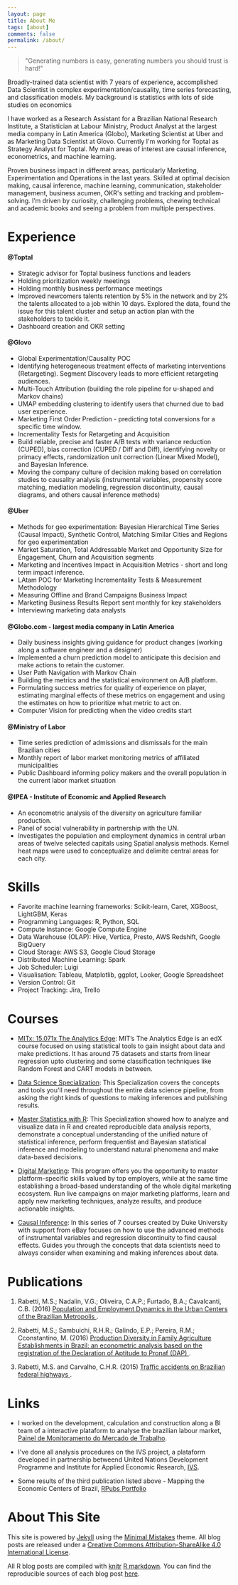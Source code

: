 ```yaml
---
layout: page
title: About Me
tags: [about]
comments: false
permalink: /about/
---
```


> "Generating numbers is easy, generating numbers you should trust is hard!" 

Broadly-trained data scientist with 7 years of experience, accomplished Data Scientist in complex experimentation/causality, time series forecasting, and classification models. My background is statistics with lots of side studies on economics

I have worked as a Research Assistant for a Brazilian National Research Institute, a Statistician at Labour Ministry, Product Analyst at the largest media company in Latin America (Globo), Marketing Scientist at Uber and as Marketing Data Scientist at Glovo. Currently I'm working for Toptal as Strategy Analyst for Toptal. My main areas of interest are causal inference, econometrics, and machine learning.

Proven business impact in different areas, particularly Marketing, Experimentation and Operations in the last years. Skilled at optimal decision making, causal inference, machine learning, communication, stakeholder management, business acumen, OKR's setting and tracking and problem-solving. I’m driven by curiosity, challenging problems, chewing technical and academic books and seeing a problem from multiple perspectives.

Experience
============

#### @Toptal

* Strategic advisor for Toptal business functions and leaders 
* Holding prioritization weekly meetings
* Holding monthly business performance meetings 
* Improved newcomers talents retention by 5% in the network and by 2% the talents allocated to a job within 10 days. Explored the data, found the issue for this talent cluster and setup an action plan with the stakeholders to tackle it. 
* Dashboard creation and OKR setting

#### @Glovo
* Global Experimentation/Causality POC
* Identifying heterogeneous treatment effects of marketing interventions (Retargeting). Segment Discovery leads to more efficient retargeting audiences.
* Multi-Touch Attribution (building the role pipeline for u-shaped and Markov chains)
* UMAP embedding clustering to identify users that churned due to bad user experience.
* Marketing First Order Prediction - predicting total conversions for a specific time window.
* Incrementality Tests for Retargeting and Acquisition
* Build reliable, precise and faster A/B tests with variance reduction (CUPED), bias correction (CUPED / Diff and Diff), identifying novelty or primacy effects, randomization unit correction (Linear Mixed Model), and Bayesian Inference.
* Moving the company culture of decision making based on correlation studies to causality analysis (instrumental variables, propensity score matching, mediation modeling, regression discontinuity, causal diagrams, and others causal inference methods)

#### @Uber 

* Methods for geo experimentation: Bayesian Hierarchical Time Series (Causal Impact), Synthetic Control, Matching Similar Cities and Regions for geo experimentation
* Market Saturation, Total Addressable Market and Opportunity Size for Engagement, Churn and Acquisition segments
* Marketing and Incentives Impact in Acquisition Metrics - short and long term impact inference.
* LAtam POC for Marketing Incrementality Tests & Measurement Methodology
* Measuring Offline and Brand Campaigns Business Impact
* Marketing Business Results Report sent monthly for key stakeholders
* Interviewing marketing data analysts

#### @Globo.com - largest media company in Latin America

* Daily business insights giving guidance for product changes (working along a software engineer and a designer)
* Implemented a churn prediction model to anticipate this decision and make actions to retain the customer.
* User Path Navigation with Markov Chain
* Building the metrics and the statistical environment on A/B platform.
* Formulating success metrics for quality of experience on player, estimating marginal effects of these metrics on engagement and using the estimates on how to prioritize what metric to act on.
* Computer Vision for predicting when the video credits start 

#### @Ministry of Labor

* Time series prediction of admissions and dismissals for the main Brazilian cities
* Monthly report of labor market monitoring metrics of affiliated municipalities
* Public Dashboard informing policy makers and the overall population in the current labor market situation

#### @IPEA - Institute of Economic and Applied Research

* An econometric analysis of the diversity on agriculture familiar production.
* Panel of social vulnerability in partnership with the UN.
* Investigates the population and employment dynamics in central urban areas of twelve selected capitals using Spatial analysis methods. Kernel heat maps were used to conceptualize and delimite central areas for each city.

Skills
============

* Favorite machine learning frameworks: Scikit-learn, Caret, XGBoost, LightGBM, Keras
* Programming Languages: R, Python, SQL
* Compute Instance: Google Compute Engine
* Data Warehouse (OLAP): Hive, Vertica, Presto, AWS Redshift, Google BigQuery
* Cloud Storage: AWS S3, Google Cloud Storage
* Distributed Machine Learning: Spark
* Job Scheduler: Luigi
* Visualisation: Tableau, Matplotlib, ggplot, Looker, Google Spreadsheet
* Version Control: Git
* Project Tracking: Jira, Trello

Courses
============

* [MITx: 15.071x The Analytics Edge](https://www.edx.org/course/analytics-edge-mitx-15-071x-2): MIT’s The Analytics Edge is an edX course focused on using statistical tools to gain insight about data and make predictions. It has around 75 datasets and starts from linear regression upto clustering and some classification techniques like Random Forest and CART models in between.

* [Data Science Specialization](https://www.coursera.org/specializations/jhu-data-science): This Specialization covers the concepts and tools you'll need throughout the entire data science pipeline, from asking the right kinds of questions to making inferences and publishing results.

* [Master Statistics with R](https://www.coursera.org/specializations/statistics): This Specialization showed how to analyze and visualize data in R and created reproducible data analysis reports, demonstrate a conceptual understanding of the unified nature of statistical inference, perform frequentist and Bayesian statistical inference and modeling to understand natural phenomena and make data-based decisions.

* [Digital Marketing](https://in.udacity.com/course/digital-marketing-nanodegree--nd018): This program offers you the opportunity to master platform-specific skills valued by top employers, while at the same time establishing a broad-based understanding of the whole digital marketing ecosystem. Run live campaigns on major marketing platforms, learn and apply new marketing techniques, analyze results, and produce actionable insights.

* [Causal Inference](https://www.datacamp.com/community/open-courses/causal-inference-with-r-instrumental-variables-rdd): In this series of 7 courses created by Duke University with support from eBay focuses on how to use the advanced methods of instrumental variables and regression discontinuity to find causal effects. Guides you through the concepts that data scientists need to always consider when examining and making inferences about data. 



Publications
============

1. Rabetti, M.S.; Nadalin, V.G.; Oliveira, C.A.P.; Furtado, B.A.; Cavalcanti, C.B. (2016) <a href="http://www.ipea.gov.br/portal/index.php?option=com_content&view=article&id=28469&Itemid=406"> Population and Employment Dynamics in the Urban Centers of the Brazilian Metropolis </a>. 

2. Rabetti, M.S.; Sambuichi, R.H.R.; Galindo, E.P.; Pereira, R.M.; Cconstantino, M. (2016) <a href="http://www.ipea.gov.br/portal/index.php?option=com_content&view=article&id=27858"> Production Diversity in Family Agriculture Establishments in Brazil: an econometric analysis based on the registration of the Declaration of Aptitude to Pronaf (DAP) </a>.

3. Rabetti, M.S. and Carvalho, C.H.R. (2015) <a href="http://www.ipea.gov.br/portal/images/stories/PDFs/relatoriopesquisa/150922_relatorio_acidentes_transito.pdf"> Traffic accidents on Brazilian federal highways </a>. 


Links
=====

* I worked on the development, calculation and construction along a BI team of a interactive plataform to analyse the brazilian labour market, [Painel de Monitoramento do Mercado de Trabalho](http://mercadodetrabalho.mte.gov.br/).

* I've done all analysis procedures on the IVS project, a plataform developed in partnership betweend United Nations Development Programme and Institute for Applied Economic Research, [IVS](http://ivs.ipea.gov.br/ivs/en/mapa/).

* Some results of the third publication listed above - Mapping the Economic Centers of Brazil, [RPubs Portfolio](https://rpubs.com/msrabetti/rais_leaflet)


About This Site
=========

This site is powered by [Jekyll](http://jekyllrb.com/) using the [Minimal Mistakes](http://mademistakes.com/minimal-mistakes/) theme. All blog posts are released under a [Creative Commons Attribution-ShareAlike 4.0 International License](http://creativecommons.org/licenses/by-sa/4.0/).

All R blog posts are compiled with [knitr](http://yihui.name/knitr/) [R markdown](http://rmarkdown.rstudio.com/). You can find the reproducible sources of each blog post [here](https://github.com/matheusrabetti/matheusrabetti.github.io/tree/master/_R).

